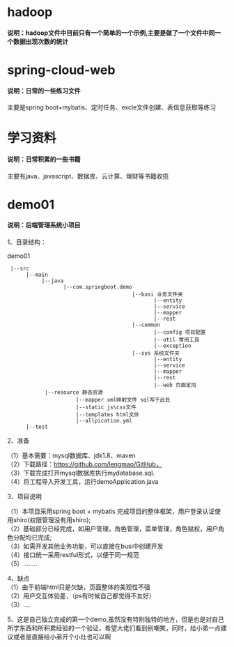 # hadoop
#### 说明：hadoop文件中目前只有一个简单的一个示例,主要是做了一个文件中同一个数据出现次数的统计

# spring-cloud-web
#### 说明：日常的一些练习文件
主要是spring boot+mybatis、定时任务、excle文件创建、表信息获取等练习

# 学习资料
#### 说明：日常积累的一些书籍
主要有java、javascript、数据库、云计算、理财等书籍收揽

# demo01
#### 说明：后端管理系统小项目

1、目录结构：

demo01  

     |--src  
          |--main  
               |--java
                      |--com.springboot.demo  
                                            |--busi 业务文件夹  
                                                   |--entity  
                                                   |--service  
                                                   |--mapper  
                                                   |--rest  
                                            |--common   
                                                   |--config 项目配置    
                                                   |--util 常用工具  
                                                   |--exception  
                                            |--sys 系统文件夹  
                                                   |--entity  
                                                   |--service  
                                                   |--mapper  
                                                   |--rest  
                                                   |--web 页面定向  
                |--resource 静态资源  
                          |--mapper xml映射文件 sql写于此处  
                          |--static js\css文件  
                          |--templates html文件  
                          |--allpication.yml  
          |--test  
          
2、准备

  （1）基本需要：mysql数据库、jdk1.8、maven  
  （2）下载路径：https://github.com/lengmao/GitHub，  
  （3）下载完成打开mysql数据库执行mydatabase.sql.  
  （4）将工程导入开发工具，运行demoApplication.java  
  
3、项目说明  

  （1）本项目采用spring boot + mybatis 完成项目的整体框架，用户登录认证使用shiro(权限管理没有用shiro);  
  （2）基础部分已经完成，如用户管理，角色管理，菜单管理，角色赋权，用户角色分配均已完成;  
  （3）如需开发其他业务功能，可以直接在busi中创建开发  
  （4）接口统一采用restful形式，以便于同一规范  
  （5）........
  
4、缺点  
    （1）由于前端html只是欠缺，页面整体的美观性不强  
    （2）用户交互体验差，（ps有时候自己都觉得不友好）  
    （3）....
    
5、这是自己独立完成的第一个demo,虽然没有特别独特的地方，但是也是对自己所学东西和所积累经验的一个验证，希望大佬们看到别嘲笑，同时，给小弟一点建议或者是直接给小弟开个小灶也可以啊
